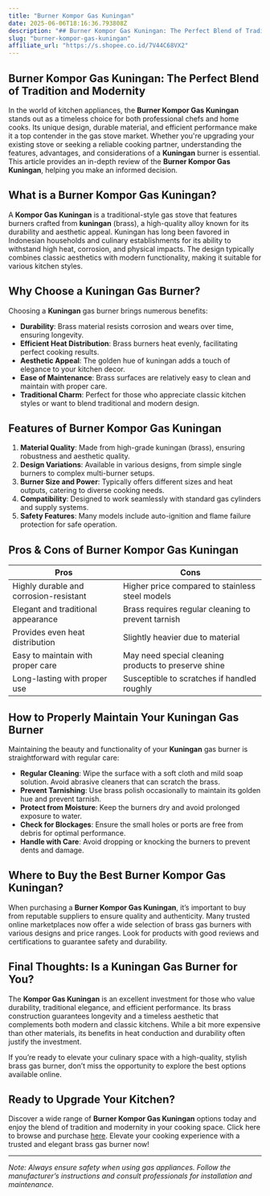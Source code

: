 ```yaml
---
title: "Burner Kompor Gas Kuningan"
date: 2025-06-06T18:16:36.793808Z
description: "## Burner Kompor Gas Kuningan: The Perfect Blend of Tradition and Modernity..."
slug: "burner-kompor-gas-kuningan"
affiliate_url: "https://s.shopee.co.id/7V44C68VX2"
---
```

## Burner Kompor Gas Kuningan: The Perfect Blend of Tradition and Modernity

In the world of kitchen appliances, the **Burner Kompor Gas Kuningan** stands out as a timeless choice for both professional chefs and home cooks. Its unique design, durable material, and efficient performance make it a top contender in the gas stove market. Whether you're upgrading your existing stove or seeking a reliable cooking partner, understanding the features, advantages, and considerations of a **Kuningan** burner is essential. This article provides an in-depth review of the **Burner Kompor Gas Kuningan**, helping you make an informed decision.

## What is a Burner Kompor Gas Kuningan?

A **Kompor Gas Kuningan** is a traditional-style gas stove that features burners crafted from **kuningan** (brass), a high-quality alloy known for its durability and aesthetic appeal. Kuningan has long been favored in Indonesian households and culinary establishments for its ability to withstand high heat, corrosion, and physical impacts. The design typically combines classic aesthetics with modern functionality, making it suitable for various kitchen styles.

## Why Choose a Kuningan Gas Burner?

Choosing a **Kuningan** gas burner brings numerous benefits:

- **Durability**: Brass material resists corrosion and wears over time, ensuring longevity.
- **Efficient Heat Distribution**: Brass burners heat evenly, facilitating perfect cooking results.
- **Aesthetic Appeal**: The golden hue of kuningan adds a touch of elegance to your kitchen decor.
- **Ease of Maintenance**: Brass surfaces are relatively easy to clean and maintain with proper care.
- **Traditional Charm**: Perfect for those who appreciate classic kitchen styles or want to blend traditional and modern design.

## Features of Burner Kompor Gas Kuningan

1. **Material Quality**: Made from high-grade kuningan (brass), ensuring robustness and aesthetic quality.
2. **Design Variations**: Available in various designs, from simple single burners to complex multi-burner setups.
3. **Burner Size and Power**: Typically offers different sizes and heat outputs, catering to diverse cooking needs.
4. **Compatibility**: Designed to work seamlessly with standard gas cylinders and supply systems.
5. **Safety Features**: Many models include auto-ignition and flame failure protection for safe operation.

## Pros & Cons of Burner Kompor Gas Kuningan

| Pros                                  | Cons                                |
|----------------------------------------|-------------------------------------|
| Highly durable and corrosion-resistant | Higher price compared to stainless steel models |
| Elegant and traditional appearance   | Brass requires regular cleaning to prevent tarnish |
| Provides even heat distribution      | Slightly heavier due to material    |
| Easy to maintain with proper care    | May need special cleaning products to preserve shine |
| Long-lasting with proper use         | Susceptible to scratches if handled roughly |

## How to Properly Maintain Your Kuningan Gas Burner

Maintaining the beauty and functionality of your **Kuningan** gas burner is straightforward with regular care:

- **Regular Cleaning**: Wipe the surface with a soft cloth and mild soap solution. Avoid abrasive cleaners that can scratch the brass.
- **Prevent Tarnishing**: Use brass polish occasionally to maintain its golden hue and prevent tarnish.
- **Protect from Moisture**: Keep the burners dry and avoid prolonged exposure to water.
- **Check for Blockages**: Ensure the small holes or ports are free from debris for optimal performance.
- **Handle with Care**: Avoid dropping or knocking the burners to prevent dents and damage.

## Where to Buy the Best Burner Kompor Gas Kuningan?

When purchasing a **Burner Kompor Gas Kuningan**, it’s important to buy from reputable suppliers to ensure quality and authenticity. Many trusted online marketplaces now offer a wide selection of brass gas burners with various designs and price ranges. Look for products with good reviews and certifications to guarantee safety and durability.

## Final Thoughts: Is a Kuningan Gas Burner for You?

The **Kompor Gas Kuningan** is an excellent investment for those who value durability, traditional elegance, and efficient performance. Its brass construction guarantees longevity and a timeless aesthetic that complements both modern and classic kitchens. While a bit more expensive than other materials, its benefits in heat conduction and durability often justify the investment.

If you’re ready to elevate your culinary space with a high-quality, stylish brass gas burner, don’t miss the opportunity to explore the best options available online.

## Ready to Upgrade Your Kitchen?

Discover a wide range of **Burner Kompor Gas Kuningan** options today and enjoy the blend of tradition and modernity in your cooking space. Click here to browse and purchase [here](https://s.shopee.co.id/7V44C68VX2). Elevate your cooking experience with a trusted and elegant brass gas burner now!

---

*Note: Always ensure safety when using gas appliances. Follow the manufacturer’s instructions and consult professionals for installation and maintenance.*